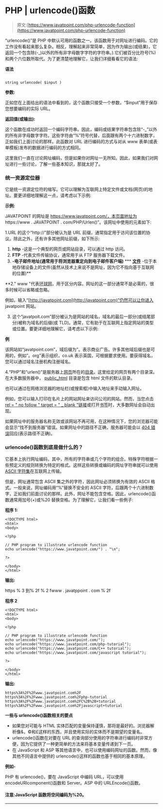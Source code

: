 # PHP | urlencode()函数

> 原文:[https://www.javatpoint.com/php-urlencode-function](https://www.javatpoint.com/php-urlencode-function)

“urlencode()”是 PHP 中默认可用的函数之一。该函数用于对网址进行编码。它的工作没有看起来那么复杂。相反，理解起来非常简单，因为作为输出(或结果)，它返回一个包含除(-_)以外的所有非字母数字字符的字符串。).它们被百分比符号(%)和两个六位数所取代。为了更清楚地理解它，让我们详细看看它的语法:

**语法**

```

string urlencode( $input )

```

**参数:**

正如您在上面给出的语法中看到的，这个函数只接受一个参数，“$input”用于保存您想要编码的实际 URL。

**返回值(或输出):**

这个函数在成功时返回一个编码字符串。因此，编码或结果字符串包含除“-_”以外的所有非字母数字字符。这些字符由“%”符号代替，后面跟有两个十六进制数字，正如我们上面讨论的那样。此函数对 URL 进行编码的方式与对从 www 表单(或表单模板)发布的数据进行编码的方式相同。

这里我们一直在讨论网址编码，但是如果你对网址一无所知。因此，如果我们对网址进行一些讨论，了解一些基本知识，那就太好了。

### 统一资源定位器

它是统一资源定位符的缩写。它可以理解为互联网上特定文件或文档(网页)的地址。要更详细地理解这一点，请考虑以下示例:

**示例:**

JAVATPOINT 的网址是 https://www.javatpoint.com/，本页面地址为 https://www . JAVATPOINT . com/PHP/Urlen()”。该网址中使用的元素如下:

1.URL 的这个“http://”部分被认为是 URL 前缀，通常指定用于访问该位置的协议。除此之外，还有许多其他网址前缀，如下所示:

1.  **http** -这是一个典型的网页或网站目录，可以通过 http 访问。
2.  **FTP** -代表文件传输协议，通常用于从 FTP 服务器下载文件。
3.  [](https://techterms.com/definition/email)**-电子邮件地址(通常用于将浏览器重定向到电子邮件客户端)**
***   [**文件**](https://techterms.com/definition/file) -位于本地存储设备上的文件(虽然从技术上来说不是网址，因为它不指向基于互联网的位置)**

 **2." www "代表[环球网](https://www.computerhope.com/jargon/w/www.htm)，用于区分内容。网址的这一部分通常不是必需的，很多时候可以省略或忽略。

例如，输入“[http://javatpoint.com](http://javatpoint.com)”仍然可以让你进入 javatpoint 网站。

3.  这个“javatpoit.com”部分被认为是网站的域名，域名的最后一部分(或结尾部分)被称为域名的后缀(或 TLD)。通常，它有助于在互联网上指定网站的类型或位置。要更详细地理解它，请考虑以下示例:

**例**

该网站如“javatpoint.com”，域后缀为”。表示商业广告。许多其他域后缀也是可用的，例如”。org”表示组织，co.uk 表示英国，可根据要求使用。要获得域名，您可以通过域名注册机构注册域名。

4.“PHP”和“urlen()”是服务器上[网页](https://www.computerhope.com/jargon/w/webpage.htm)所在的[目录](https://www.computerhope.com/jargon/d/director.htm)。这里给定的网页有两个目录深。在大多数服务器中， [public_html](https://www.computerhope.com/jargon/p/publicht.htm) 目录是包含 html 文件的默认目录。

也可以通过在网络浏览器的地址栏(或搜索框)中输入地址来手动输入网址。

例如，您可以输入打印在名片上的网站网址来访问公司的网站。然而，当您点击[rel = " no follow " target = " _ blank "链接](https://techterms.com/definition/link)或打开[书签](https://techterms.com/definition/bookmark)时，大多数网址会自动出现。

如果网址中的服务器名称无效或该网站不再可用，在这种情况下，您的浏览器可能会显示“找不到服务器”错误。如果网址中的路径不正确，服务器可能会以 [404 错误](https://techterms.com/definition/404error)回应(表示路径不正确)。

### urlencode()函数到底是做什么的？

它基本上执行网址编码，其中，所有的字符串或几个字符的组合。特殊字符根据一些预定义的规则转换为特定的格式。这样这些转换或编码的网址字符串就可以使用 [ASCII 字符集](https://www.w3schools.com/charsets/ref_html_ascii.asp)在互联网上传输。

但是，网址通常包含 ASCII 集之外的字符，因此网址必须转换为有效的 ASCII 格式。一般来说，网址编码用“%”替换不安全的 ASCII 字符，后跟两个十六进制数字，正如我们前面讨论的那样。此外，网址不能包含空格。因此，urlencode()函数通常用加号(+)或%20 替换空格。为了理解它，让我们看一些例子:

**程序 1:**

```
<!DOCTYPE html>
<html>
<body>

<?php

// PHP program to illustrate urlencode function
echo urlencode("https://www.javatpoint.com/") . "\n";

?>

</body>
</html>

```

**输出:**

https % 3 到% 2f % 2 fwww . javatppoint . com % 2f

**程序 2**

```
<!DOCTYPE html>
<html>
<body>

<?php

// PHP program to illustrate urlencode function
echo urlencode("https://www.javatpoint.com/");
echo urlencode("https://www.javatpoint.com/php-tutorial");
echo urlencode("https://www.javatpoint.com/C++ tutorial");
echo urlencode("https://www.javatpoint.com/javascript tutorial");

?>

</body>
</html>

```

**输出:**

```
https%3A%2F%2Fwww.javatpoint.com%2F
https%3A%2F%2Fwww.javatpoint.com%2Fphp-tutorial
https%3A%2F%2Fwww.javatpoint.com%2FC%2B%2B+tutorial
https%3A%2F%2Fwww.javatpoint.com%2Fjavascript+tutorial

```

**一些与 urlencode()函数相关的要点**

*   如果您对可能与 HTML 实体匹配的变量保持谨慎，那将是最好的。浏览器解析像&，©和£这样的东西，并且使用实际的实体而不是期望的变量名。
*   urlencode()函数在对要在 URL 的查询部分使用的字符串进行编码时非常方便，因为它提供了一种更简单的方法来将基本变量传递到下一页。
*   在 JavaScript 和 ASP 等其他语言中，也可以使用编码网址的函数。然而，像其他不同语言中提供的 urlencode()这样的函数也基于相同的基本原理。

**例如-**

PHP 有 urlencode()，要在 JavaScript 中编码 URL，可以使用 encodeURIcomponent()函数和 Server。ASP 中的 URLEncode()函数。

#### 注意:JavaScript 函数将空间编码为%20。

* * ***